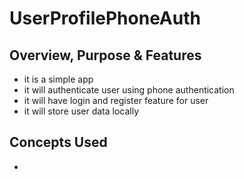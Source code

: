 # UserProfilePhoneAuth



## Overview, Purpose & Features
- it is a simple app
- it will authenticate user using phone authentication
- it will have login and register feature for user
- it will store user data locally

## Concepts Used
- 

